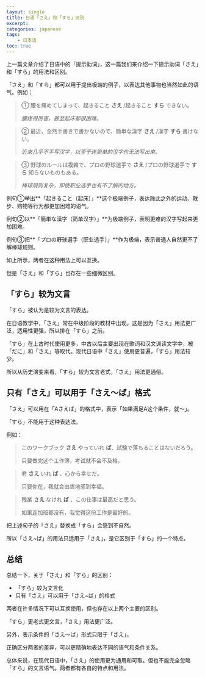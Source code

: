```yaml
---
layout: single
title: 日语「さえ」和「すら」区别
excerpt: 
categories: japanese
tags:
    - 日本语
toc: true
---
```


上一篇文章介绍了日语中的「提示助词」，这一篇我们来介绍一下提示助词「さえ」和「すら」的用法和区别。

「さえ」和「すら」都可以用于提出极端的例子，以表达其他事物也当然如此的语气。例如：

> ① 腰を痛めてしまって、起きること **さえ** /起きること **すら** できない。
>
> *腰疼得厉害，甚至起床都很困难。*

> ② 最近、全然手書きで書かないので、簡単な漢字 **さえ** /漢字 **すら** 書けない。
>
> *近来几乎不手写汉字，以至于连简单的汉字也无法写出来。*

> ③ 野球のルールは複雑で、プロの野球選手で **さえ** /プロの野球選手で **すら** 知らないものもある。
>
> *棒球规则复杂，即使职业选手也有不了解的地方。*

例句①举出**「起きること<span class='more'>（起床）</span>」**这个极端例子，表达除此之外的运动、散步、购物等行为都更加困难的语气。

例句②以**「簡単な漢字<span class='more'>（简单汉字）</span>」**为极端例子，表明更难的汉字写起来更加困难。

例句③把**「プロの野球選手<span class='more'>（职业选手）</span>」**作为极端，表示普通人自然更不了解棒球规则。

如上所示，两者在这种用法上可以互换。

但是「さえ」和「すら」也存在一些细微区别。

## 「すら」较为文言

「すら」被认为是较为文言的表达。

在日语教学中，「さえ」常在中级阶段的教材中出现。这是因为「さえ」用法更广泛，适用性更强，所以排在「すら」之前。

「すら」在上古时代使用更多，中古以后主要出现在歌词和汉文训读文字中，被「だに」和「さえ」等取代。现代日语中「さえ」使用更普遍，「すら」用法较少。

所以从历史演变来看，「すら」较为文言老式，「さえ」用法更通俗。

## 只有「さえ」可以用于「さえ〜ば」格式

「さえ」可以用在「Aさえば」的格式中，表示「如果满足A这个条件，就～」。

「すら」不能用于这种表达法。

例如：

> このワークブック **さえ** やっていれ **ば**、試験で落ちることはないだろう。
> 
> 只要做完这个工作簿，考试就不会不及格。

> 君 **さえ** いれ **ば** 、心から幸せだ。
> 
> 只要你在，我就会由衷地感到幸福。

> 残業 **さえ** なけれ **ば** 、この仕事は最高だと思う。
> 
> 如果连加班都没有，我觉得这份工作是最好的。

把上述句子的「さえ」替换成「すら」会感到不自然。

所以「さえ~ば」的用法只适用于「さえ」，是它区别于「すら」的一个特点。

## 总结

总结一下，关于「さえ」和「すら」的区别：

- 「すら」较为文言化
- 只有「さえ」可以用于「さえ~ば」的格式

两者在许多情况下可以互换使用，但也存在以上两个主要的区别。

「すら」更老式更文言，「さえ」用法更广泛。

另外，表示条件的「さえ〜ば」形式只限于「さえ」。

正确区分两者的差异，可以更精确地表达不同的语气和条件关系。

总体来说，在现代日语中，「さえ」的使用更为通用和可取。但也不能完全忽略「すら」的文言语气。两者都有各自的特点和用法。
